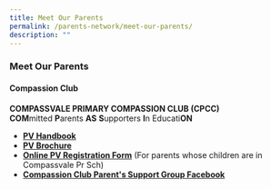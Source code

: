 ```yaml
---
title: Meet Our Parents
permalink: /parents-network/meet-our-parents/
description: ""
---
```

### **Meet Our Parents**
#### **Compassion Club**
**COMPASSVALE PRIMARY COMPASSION CLUB (CPCC)**<br>
**COM**mitted **P**arents **AS** **S**upporters **I**n Educati**ON**
*   **[PV Handbook](/files/pvhandbook.pdf)**      
*   **[PV Brochure](/files/pvbrochure.pdf)**  
*   **[Online PV Registration Form](https://goo.gl/5qRn06)** (For parents whose children are in Compassvale Pr Sch)
*   **[Compassion Club Parent's Support Group Facebook](https://www.facebook.com/compassionclubcompassvaleprimary)**